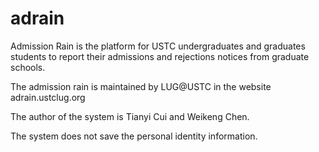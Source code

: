 # adrain
Admission Rain is the platform for USTC undergraduates and graduates students
to report their admissions and rejections notices from graduate schools.

The admission rain is maintained by LUG@USTC in the website adrain.ustclug.org

The author of the system is Tianyi Cui and Weikeng Chen.
          
The system does not save the personal identity information.
